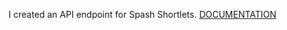 I created an API endpoint for Spash Shortlets.
[DOCUMENTATION](https://documenter.getpostman.com/view/19323610/UVz1MrTi)